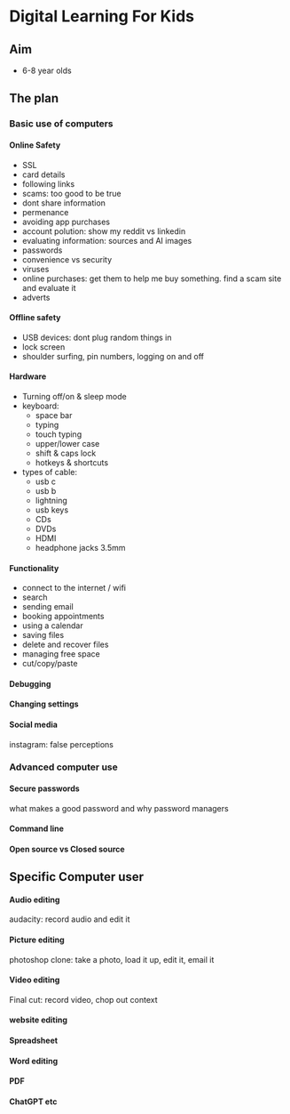 # Digital Learning For Kids

## Aim

- 6-8 year olds

## The plan

### Basic use of computers

#### Online Safety
- SSL
- card details
- following links
- scams: too good to be true
- dont share information
- permenance
- avoiding app purchases
- account polution: show my reddit vs linkedin
- evaluating information: sources and AI images
- passwords
- convenience vs security
- viruses
- online purchases: get them to help me buy something. find a scam site and evaluate it
- adverts

#### Offline safety
- USB devices: dont plug random things in
- lock screen
- shoulder surfing, pin numbers, logging on and off

#### Hardware
- Turning off/on & sleep mode
- keyboard:
  - space bar
  - typing
  - touch typing
  - upper/lower case
  - shift & caps lock
  - hotkeys & shortcuts
- types of cable:
  - usb c
  - usb b
  - lightning
  - usb keys
  - CDs
  - DVDs
  - HDMI
  - headphone jacks 3.5mm


#### Functionality
- connect to the internet / wifi
- search
- sending email
- booking appointments
- using a calendar
- saving files
- delete and recover files
- managing free space
- cut/copy/paste



#### Debugging

#### Changing settings

#### Social media
  instagram: false perceptions


### Advanced computer use

#### Secure passwords
  what makes a good password and why
  password managers

#### Command line

#### Open source vs Closed source

## Specific Computer user

#### Audio editing
  audacity: record audio and edit it

#### Picture editing
  photoshop clone: take a photo, load it up, edit it, email it

#### Video editing
  Final cut: record video, chop out context

#### website editing

#### Spreadsheet

#### Word editing

#### PDF

#### ChatGPT etc
